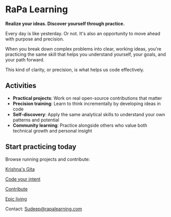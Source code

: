 # RaPa Learning

**Realize your ideas. Discover yourself through practice.**

Every day is like yesterday. Or not. It's also an opportunity to move ahead with purpose and precision.

When you break down complex problems into clear, working ideas, you're practicing the same skill that helps you understand yourself, your goals, and your path forward.

This kind of clarity, or precision, is what helps us code effectively.

## Activities

- **Practical projects**: Work on real open-source contributions that matter
- **Precision training**: Learn to think incrementally by developing ideas in code
- **Self-discovery**: Apply the same analytical skills to understand your own patterns and potential
- **Community learning**: Practice alongside others who value both technical growth and personal insight

## Start practicing today

Browse running projects and contribute:

[Krishna's Gita](krishna-gita.md)

[Code your intent](coding.md)

[Contribute](contribute.md)

[Epic living](epic-living.md)

Contact: [Sudeep@rapalearning.com](mailto:sudeep@rapalearning.com)
